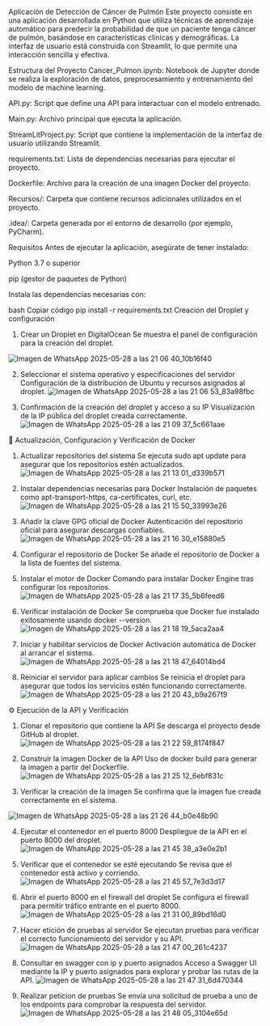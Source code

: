 Aplicación de Detección de Cáncer de Pulmón
Este proyecto consiste en una aplicación desarrollada en Python que utiliza técnicas de aprendizaje automático para predecir la probabilidad de que un paciente tenga cáncer de pulmón, basándose en características clínicas y demográficas. La interfaz de usuario está construida con Streamlit, lo que permite una interacción sencilla y efectiva.

 Estructura del Proyecto
Cancer_Pulmon.ipynb: Notebook de Jupyter donde se realiza la exploración de datos, preprocesamiento y entrenamiento del modelo de machine learning.

API.py: Script que define una API para interactuar con el modelo entrenado.

Main.py: Archivo principal que ejecuta la aplicación.

StreamLitProject.py: Script que contiene la implementación de la interfaz de usuario utilizando Streamlit.

requirements.txt: Lista de dependencias necesarias para ejecutar el proyecto.

Dockerfile: Archivo para la creación de una imagen Docker del proyecto.

Recursos/: Carpeta que contiene recursos adicionales utilizados en el proyecto.

.idea/: Carpeta generada por el entorno de desarrollo (por ejemplo, PyCharm).

 Requisitos
Antes de ejecutar la aplicación, asegúrate de tener instalado:

Python 3.7 o superior

pip (gestor de paquetes de Python)

Instala las dependencias necesarias con:

bash
Copiar código
pip install -r requirements.txt
 Creación del Droplet y configuración
1. Crear un Droplet en DigitalOcean
Se muestra el panel de configuración para la creación del droplet.

![Imagen de WhatsApp 2025-05-28 a las 21 06 40_10b16f40](https://github.com/user-attachments/assets/f222652a-3902-4ae7-966a-623de703679f)

2. Seleccionar el sistema operativo y especificaciones del servidor
Configuración de la distribución de Ubuntu y recursos asignados al droplet.
![Imagen de WhatsApp 2025-05-28 a las 21 06 53_83a98fbc](https://github.com/user-attachments/assets/ef657754-b5fd-4807-b5f6-cdffc2590e56)


3. Confirmación de la creación del droplet y acceso a su IP
Visualización de la IP pública del droplet creada correctamente.
![Imagen de WhatsApp 2025-05-28 a las 21 09 37_5c661aae](https://github.com/user-attachments/assets/8866f29d-d320-4cf0-8bd5-05c4eee64a30)


🔧 Actualización, Configuración y Verificación de Docker
1. Actualizar repositorios del sistema
Se ejecuta sudo apt update para asegurar que los repositorios estén actualizados.
![Imagen de WhatsApp 2025-05-28 a las 21 13 01_d339b571](https://github.com/user-attachments/assets/1958254a-accd-48c0-beb6-158608d884bd)


2. Instalar dependencias necesarias para Docker
Instalación de paquetes como apt-transport-https, ca-certificates, curl, etc.
![Imagen de WhatsApp 2025-05-28 a las 21 15 50_33993e26](https://github.com/user-attachments/assets/14198b3d-0190-44a7-9525-47f884bd8c0c)


3. Añadir la clave GPG oficial de Docker
Autenticación del repositorio oficial para asegurar descargas confiables.
![Imagen de WhatsApp 2025-05-28 a las 21 16 30_e15880e5](https://github.com/user-attachments/assets/ea577cf7-7feb-4019-857f-913a45fcbcc2)


4. Configurar el repositorio de Docker
Se añade el repositorio de Docker a la lista de fuentes del sistema.


5. Instalar el motor de Docker
Comando para instalar Docker Engine tras configurar los repositorios.
![Imagen de WhatsApp 2025-05-28 a las 21 17 35_5b6feed6](https://github.com/user-attachments/assets/e8704dfb-7a42-46e5-995d-d0da26da2cf4)


6. Verificar instalación de Docker
Se comprueba que Docker fue instalado exitosamente usando docker --version.
![Imagen de WhatsApp 2025-05-28 a las 21 18 19_5aca2aa4](https://github.com/user-attachments/assets/16d44928-88f0-45e0-b6ea-cb3ca974eb44)


7. Iniciar y habilitar servicios de Docker
Activación automática de Docker al arrancar el sistema.
![Imagen de WhatsApp 2025-05-28 a las 21 18 47_64014bd4](https://github.com/user-attachments/assets/234f95e0-906a-4730-b2a5-1a40a8028096)


8. Reiniciar el servidor para aplicar cambios
Se reinicia el droplet para asegurar que todos los servicios estén funcionando correctamente.
![Imagen de WhatsApp 2025-05-28 a las 21 20 43_b9a267f9](https://github.com/user-attachments/assets/856e7c18-8102-4c97-ba22-c84561fc7b05)


⚙️ Ejecución de la API y Verificación
1. Clonar el repositorio que contiene la API
Se descarga el proyecto desde GitHub al droplet.
![Imagen de WhatsApp 2025-05-28 a las 21 22 59_8174f847](https://github.com/user-attachments/assets/d57b1a5c-5d4c-4c09-9f64-e88eb4de9ba6)


2. Construir la imagen Docker de la API
Uso de docker build para generar la imagen a partir del Dockerfile.
![Imagen de WhatsApp 2025-05-28 a las 21 25 12_6ebf831c](https://github.com/user-attachments/assets/52effb91-9c24-45b1-8b26-edbc2e2d11c5)


3. Verificar la creación de la imagen
Se confirma que la imagen fue creada correctamente en el sistema.

![Imagen de WhatsApp 2025-05-28 a las 21 26 44_b0e48b90](https://github.com/user-attachments/assets/ccc0e107-337d-47e5-810b-74830da208d6)

4. Ejecutar el contenedor en el puerto 8000
Despliegue de la API en el puerto 8000 del droplet.
![Imagen de WhatsApp 2025-05-28 a las 21 45 38_a3e0e2b1](https://github.com/user-attachments/assets/2367a85e-5e89-498f-812b-7d75353727cd)


5. Verificar que el contenedor se esté ejecutando
Se revisa que el contenedor está activo y corriendo.
![Imagen de WhatsApp 2025-05-28 a las 21 45 57_7e3d3d17](https://github.com/user-attachments/assets/d1d05173-76ba-46a2-ae3c-ba94df6def5b)


6. Abrir el puerto 8000 en el firewall del droplet
Se configura el firewall para permitir tráfico entrante en el puerto 8000.
![Imagen de WhatsApp 2025-05-28 a las 21 31 00_89bd16d0](https://github.com/user-attachments/assets/f2ceba34-f794-4ee0-8abc-218a68ed6900)

7. Hacer etición de pruebas al servidor
   Se ejecutan pruebas para verificar el correcto funcionamiento del servidor y su API.
![Imagen de WhatsApp 2025-05-28 a las 21 47 00_261c4237](https://github.com/user-attachments/assets/c57eedd5-0454-4852-b9f2-a1f6a6b4a700)

8. Consultar en swagger con ip y puerto asignados
    Acceso a Swagger UI mediante la IP y puerto asignados para explorar y probar las rutas de la API.
![Imagen de WhatsApp 2025-05-28 a las 21 47 31_6d470344](https://github.com/user-attachments/assets/70a9184b-15b7-4643-80b7-2342115e6899)

9. Realizar peticion de pruebas
Se envía una solicitud de prueba a uno de los endpoints para comprobar la respuesta del servidor. 
![Imagen de WhatsApp 2025-05-28 a las 21 48 05_3104e65d](https://github.com/user-attachments/assets/00eafa8b-ef3d-4433-8dd4-73ffe4ef5bf4)



